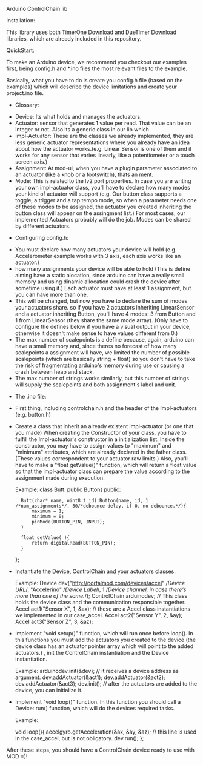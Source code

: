 Arduino ControlChain lib

Installation:

This library uses both
TimerOne [Download](https://code.google.com/p/arduino-timerone/downloads/list)
and DueTimer [Download](https://github.com/ivanseidel/DueTimer/releases)
libraries, which are already included in this repository.

QuickStart:

To make an Arduino device, we recommend you checkout our examples first, being config.h and *.ino files the most relevant files to the example.

Basically, what you have to do is create you config.h file (based on the examples) which will describe the device limitations
and create your project.ino file.

* Glossary:
- Device: Its what holds and manages the actuators.
- Actuator: sensor that generates 1 value per read. That value can be an integer or not. Also its a generic class in our lib which 
- Impl-Actuator: These are the classes we already implemented, they are less generic actuator representations where you already have an idea about how the actuator works.(e.g. Linear Sensor is one of them and it works for any sensor that varies linearly, like a potentiometer or a touch screen axis.)
- Assignment: At mod-ui, when you have a plugin parameter associated to an actuator (like a knob or a footswitch), thats an  ment.
- Mode: This is related to the lv2 port properties. In case you are writing your own impl-actuator class, you'll have to declare how many modes your kind of actuator will support (e.g. Our button class supports a toggle, a trigger and a tap tempo mode, so when a parameter needs one of these modes to be assigned, the actuator you created inheriting the button class will appear on the assingment list.) For most cases, our implemented Actuators probably will do the job. Modes can be shared by different actuators.


* Configuring config.h:

- You must declare how many actuators your device will hold (e.g. Accelerometer example works with 3 axis, each axis works like an actuator.)
- how many assignments your device will be able to hold (This is define aiming have a static alocation, since arduino can have a really small memory and using dinamic allocation could crash the device after sometime using it.) Each actuator must have at least 1 assignment, but you can have more than one.
- This will be changed, but now you have to declare the sum of modes your actuators share. so if you have 2 actuators inheriting LinearSensor and a actuator inheriting Button, you'll have 4 modes: 3 from Button and 1 from LinearSensor (they share the same mode array).
(Only have to configure the defines below if you have a visual output in your device, otherwise it doesn't make sense to have values different from 0.)
- The max number of scalepoints is a define because, again, arduino can have a small memory and, since theres no forecast of how many scalepoints a assignment will have, we limited the number of possible scalepoints (which are basically string + float) so you don't have to take the risk of fragmentating arduino's memory during use or causing a crash between heap and stack.
- The max number of strings works similarly, but this number of strings will supply the scalepoints and both assignment's label and unit.

* The .ino file:

- First thing, including controlchain.h and the header of the Impl-actuators (e.g. button.h)
- Create a class that inherit an already existent impl-actuator (or one that you made)
    When creating the Constructor of your class, you have to fulfill the Impl-actuator's constructor in a initialization list.
    Inside the constructor, you may have to assign values to "maximum" and "minimum" attributes, which are already declared in the father class.
    (These values correspondent to your actuator raw limits.)
    Also, you'll have to make a "float getValue()" function, which will return a float value so that the impl-actuator class can prepare the value according to the assignment made during execution.

    Example:
    class Butt: public Button{
    public:

        Butt(char* name, uint8_t id):Button(name, id, 1 /*num_assignments*/, 50/*debounce delay, if 0, no debounce.*/){
            maximum = 1;
            minimum = 0;
            pinMode(BUTTON_PIN, INPUT);
        }

        float getValue( ){
            return digitalRead(BUTTON_PIN);
        }

    };

- Instantiate the Device, ControlChain and your actuators classes.

    Example:
    Device dev("http://portalmod.com/devices/accel" /*Device URL*/, "Accelerino" /*Device Label*/, 1 /*Device channel, in case there's more than one of the same.*/);
    ControlChain arduinodev; // This class holds the device class and the communication responsible together.
    Accel act1("Sensor X", 1, &ax); // these are a Accel class instantiations we implemented in our case_accel.
    Accel act2("Sensor Y", 2, &ay);
    Accel act3("Sensor Z", 3, &az);


- Implement "void setup()" function, which will run once before loop(). In this functions you must add the actuators you created to the device (the device class has an actuator pointer array which will point to the added actuators.) , init the ControlChain instantiation and the Device instantiation.

    Example:
    arduinodev.init(&dev); // it receives a device address as argument.
    dev.addActuator(&act1);
    dev.addActuator(&act2);
    dev.addActuator(&act3);
    dev.init(); // after the actuators are added to the device, you can initialize it.

- Implement "void loop()" function. In this function you should call a Device::run() function, which will do the devices required tasks.

    Example:

    void loop(){
        accelgyro.getAcceleration(&ax, &ay, &az); // this line is used in the case_accel, but is not obligatory.
        dev.run();
    };

After these steps, you should have a ControlChain device ready to use with MOD =)!

